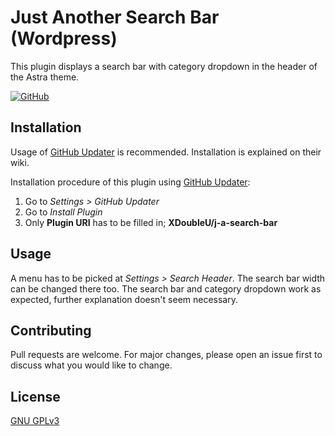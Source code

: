 # Just Another Search Bar (Wordpress)

This plugin displays a search bar with category dropdown in the header of the Astra theme.

[![GitHub](https://img.shields.io/github/license/XDoubleU/search-header-plugin-astra?style=flat-square)](https://github.com/XDoubleU/search-header-plugin-astra/blob/master/LICENSE)


## Installation

Usage of [GitHub Updater](https://github.com/afragen/github-updater) is recommended. Installation is explained on their wiki.<br />

Installation procedure of this plugin using [GitHub Updater](https://github.com/afragen/github-updater):<br /> 
1. Go to *Settings > GitHub Updater*
2. Go to *Install Plugin*
3. Only **Plugin URI** has to be filled in; **XDoubleU/j-a-search-bar**

## Usage

A menu has to be picked at *Settings > Search Header*. The search bar width can be changed there too.
The search bar and category dropdown work as expected, further explanation doesn't seem necessary.

## Contributing
Pull requests are welcome. For major changes, please open an issue first to discuss what you would like to change.

## License
[GNU GPLv3](https://github.com/XDoubleU/search-header-plugin-astra/blob/master/LICENSE)

